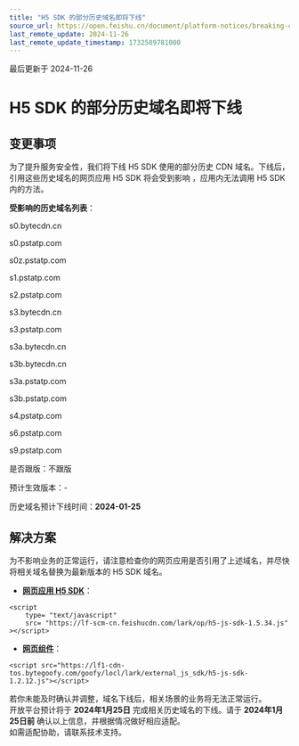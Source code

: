 ```yaml
---
title: "H5 SDK 的部分历史域名即将下线"
source_url: https://open.feishu.cn/document/platform-notices/breaking-change/scheduled-sunsetting-of-selected-legacy-h5-sdk-domains
last_remote_update: 2024-11-26
last_remote_update_timestamp: 1732589781000
---
```

最后更新于 2024-11-26

# H5 SDK 的部分历史域名即将下线

## 变更事项

为了提升服务安全性，我们将下线 H5 SDK 使用的部分历史 CDN 域名。下线后，引用这些历史域名的网页应用 H5 SDK 将会受到影响 ，应用内无法调用 H5 SDK 内的方法。

**受影响的历史域名列表**：

s0.bytecdn.cn

s0.pstatp.com

s0z.pstatp.com

s1.pstatp.com

s2.pstatp.com

s3.bytecdn.cn

s3.pstatp.com

s3a.bytecdn.cn

s3b.bytecdn.cn

s3a.pstatp.com

s3b.pstatp.com

s4.pstatp.com

s6.pstatp.com

s9.pstatp.com

是否跟版：不跟版

预计生效版本：-

历史域名预计下线时间：**2024-01-25**

## 解决方案

为不影响业务的正常运行，请注意检查你的网页应用是否引用了上述域名，并尽快将相关域名替换为最新版本的 H5 SDK 域名。
- [**网页应用 H5 SDK**](https://open.feishu.cn/document/uYjL24iN/uMTMuMTMuMTM/introduction)：

```JS
<script
    type= "text/javascript"
    src= "https://lf-scm-cn.feishucdn.com/lark/op/h5-js-sdk-1.5.34.js"
></script> 
```
- [**网页组件**](https://open.feishu.cn/document/uYjL24iN/uUDO3YjL1gzN24SN4cjN)：

```JS
<script src="https://lf1-cdn-tos.bytegoofy.com/goofy/locl/lark/external_js_sdk/h5-js-sdk-1.2.12.js"></script>
```

若你未能及时确认并调整，域名下线后，相关场景的业务将无法正常运行。 <br>
开放平台预计将于 **2024年1月25日** 完成相关历史域名的下线。请于 **2024年1月25日前** 确认以上信息，并根据情况做好相应适配。<br>
如需适配协助，请联系技术支持。
